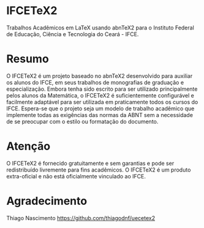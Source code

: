 # IFCETeX2
Trabalhos Acadêmicos em LaTeX usando abnTeX2 para o Instituto Federal de Educação, Ciência e Tecnologia do Ceará - IFCE.
# Resumo
O IFCETeX2 é um projeto baseado no abnTeX2 desenvolvido para auxiliar os alunos do IFCE, em seus trabalhos de monografias de graduação e especialização. Embora tenha sido escrito para ser utilizado principalmente pelos alunos da Matemática, o IFCETeX2 é suficientemente configurável e facilmente adaptável para ser utilizada em praticamente todos os cursos do IFCE. Espera-se que o projeto seja um modelo de trabalho acadêmico que implemente todas as exigências das normas da ABNT sem a necessidade de se preocupar com o estilo ou formatação do documento.
# Atenção
O IFCETeX2 é fornecido gratuitamente e sem garantias e pode ser redistribuído livremente para fins acadêmicos. O IFCETeX2 é um produto extra-oficial e não está oficialmente vinculado ao IFCE.
# Agradecimento
Thiago Nascimento
https://github.com/thiagodnf/uecetex2
